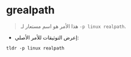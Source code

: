 # grealpath

> هذا الأمر هو اسم مستعار لـ `-p linux realpath`.

- إعرض التوثيقات للأمر الأصلي:

`tldr -p linux realpath`
